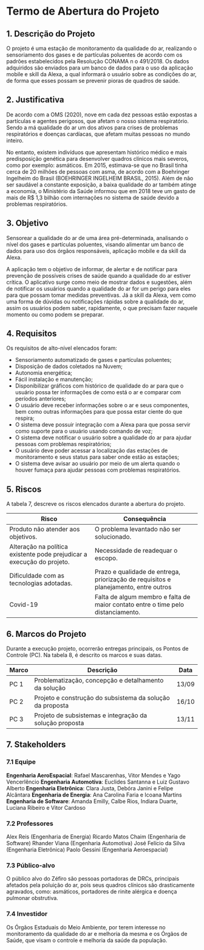 # Termo de Abertura do Projeto

## 1. Descrição do Projeto

O projeto é uma estação de monitoramento da qualidade do ar, realizando o sensoriamento dos gases e de partículas poluentes de acordo com os padrões estabelecidos pela Resolução CONAMA n o 491/2018. Os dados adquiridos são enviados para um banco de dados para o uso da aplicação mobile e skill da Alexa, a qual informará o usuário sobre as condições do ar, de forma que esses possam se prevenir pioras de quadros de saúde.

## 2. Justificativa 

De acordo com a OMS (2020), nove em cada dez pessoas estão expostas a partículas e agentes perigosos, que afetam o nosso sistema respiratório. Sendo a má qualidade do
ar um dos ativos para crises de problemas respiratórios e doenças cardíacas, que afetam muitas pessoas no mundo inteiro.

No entanto, existem indivíduos que apresentam histórico médico e mais predisposição genética para desenvolver quadros clínicos mais severos, como por exemplo: asmáticos. Em 2015, estimava-se que no Brasil tinha cerca de 20 milhões de pessoas com asma, de acordo com a Boehringer Ingelheim do Brasil (BOEHRINGER INGELHEIM BRASIL, 2015). Além de não ser saudável a constante exposição, a baixa qualidade do ar também atinge a economia, o Ministério da Saúde informou que em 2018 teve um gasto de mais de R$ 1,3 bilhão com internações no sistema de saúde devido a problemas respiratórios.

## 3. Objetivo

Sensorear a qualidade do ar de uma área pré-determinada, analisando o nível dos gases e partículas poluentes, visando alimentar um banco de dados para uso dos órgãos responsáveis, aplicação mobile e da skill da Alexa. 

A aplicação tem o objetivo de informar, de alertar e de notificar para prevenção de possíveis crises de saúde quando a qualidade do ar estiver crítica. O aplicativo surge como meio de mostrar dados e sugestões, além de notificar os usuários quando a qualidade do ar for um perigo para eles para que possam tomar medidas preventivas. Já a skill da Alexa, vem como uma forma de dúvidas ou notificações rápidas sobre a qualidade do ar, assim os usuários podem saber, rapidamente, o que precisam fazer naquele momento ou como podem se preparar.

## 4. Requisitos

Os requisitos de alto-nível elencados foram:

* Sensoriamento automatizado de gases e partículas poluentes;
* Disposição de dados coletados na Nuvem;
* Autonomia energética;
* Fácil instalação e manutenção;
* Disponibilizar gráficos com histórico de qualidade do ar para que o usuário possa ter informações de como está o ar e comparar com períodos anteriores;
* O usuário deve receber informações sobre o ar e seus componentes, bem como outras informações para que possa estar ciente do que respira;
* O sistema deve possuir integração com a Alexa para que possa servir como suporte para o usuário usando comando de voz;
* O sistema deve notificar o usuário sobre a qualidade do ar para ajudar pessoas com problemas respiratórios;
* O usuário deve poder acessar a localização das estações de monitoramento e seus status para saber onde estão as estações;
* O sistema deve avisar ao usuário por meio de um alerta quando o houver fumaça para ajudar pessoas com problemas respiratórios.

## 5. Riscos

A tabela 7, descreve os riscos elencados durante a abertura do projeto.

|   Risco	|   Consequência	|
|---	|---	|
|  Produto não atender aos objetivos.	|   O problema levantado não ser solucionado.	|
|   Alteração na política existente pode prejudicar a execução do projeto.	|   Necessidade de readequar o escopo.	|
|   Dificuldade com as tecnologias adotadas.	|   Prazo e qualidade de entrega, priorização de requisitos e planejamento, entre outros |
|  Covid-19 |   Falta de algum membro e falta de maior contato entre o time pelo distanciamento. |

## 6. Marcos do Projeto

Durante a execução projeto, ocorrerão entregas principais, os Pontos de Controle
(PC). Na tabela 8, é descrito os marcos e suas datas.

| Marco  | Descrição  | Data  |
|---|---|---|
| PC 1  | Problematização, concepção e detalhamento da solução | 13/09  |
| PC 2  | Projeto e construção do subsistema da solução da proposta  |  16/10 |
| PC 3  | Projeto de subsistemas e integração da solução proposta  | 13/11  |


## 7. Stakeholders

### 7.1 Equipe

**Engenharia AeroEspacial**: Rafael Mascarenhas, Vitor Mendes e Yago Vencerlêncio
**Engenharia Automotiva**: Euclides Santanna e Luiz Gustavo Alberto
**Engenharia Eletrônica**: Clara Justa, Debóra Janini e Felipe Alcântara
**Engenharia de Energia**: Ana Carolina Faria e Icoana Martins
**Engenharia de Software**: Amanda Emilly, Calbe Rios, Indiara Duarte, Luciana Ribeiro e Vitor Cardoso

### 7.2 Professores

Alex Reis (Engenharia de Energia)
Ricardo Matos Chaim (Engenharia de Software)
Rhander Viana (Engenharia Automotiva)
José Felício da Silva (Engenharia Eletrônica)
Paolo Gessini (Engenharia Aeroespacial)

### 7.3 Público-alvo

O público alvo do Zéfiro são pessoas portadoras de DRCs, principais afetados pela poluição do ar, pois seus quadros clínicos são drasticamente agravados, como: asmáticos, portadores de rinite alérgica e doença pulmonar obstrutiva.

### 7.4 Investidor

Os Órgãos Estaduais do Meio Ambiente, por terem interesse no monitoramento
da qualidade do ar e melhoria da mesma e os Órgãos de Saúde, que visam o controle e
melhoria da saúde da população.

